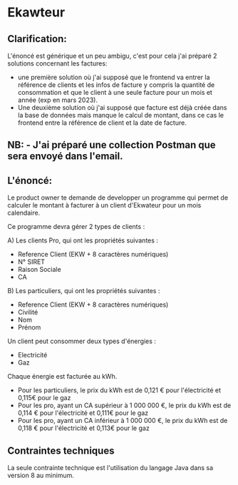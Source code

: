 # Ekawteur

## Clarification:
L'énoncé est générique et un peu ambigu, c'est pour cela j'ai préparé 2 solutions concernant les factures:
  - une première solution où j'ai supposé que le frontend va entrer la référence de clients et les infos de facture y compris la quantité de consommation et que le client à une seule facture pour un mois et     année (exp en mars 2023).
- Une deuxième solution où j'ai supposé que facture est déjà créée dans la base de données mais manque le calcul de montant, dans ce cas le frontend entre la référence de client et la date de facture.
## NB: - J'ai préparé une collection Postman que sera envoyé dans l'email.
       
## L'énoncé:
Le product owner te demande de developper un programme qui permet de calculer le montant à facturer à un client d'Ekwateur pour un mois calendaire.

Ce programme devra gérer 2 types de clients :

A) Les clients Pro, qui ont les propriétés suivantes :
- Reference Client (EKW + 8 caractères numériques)
- N° SIRET
- Raison Sociale
- CA

B) Les particuliers, qui ont les propriétés suivantes :
- Reference Client (EKW + 8 caractères numériques)
- Civilité
- Nom
- Prénom

Un client peut consommer deux types d'énergies :
- Electricité
- Gaz

Chaque énergie est facturée au kWh.
- Pour les particuliers, le prix du kWh est de 0,121 € pour l'électricité et 0,115€ pour le gaz
- Pour les pro, ayant un CA supérieur à 1 000 000 €, le prix du kWh est de 0,114 € pour l'électricité et 0,111€ pour le gaz
- Pour les pro, ayant un CA inférieur à 1 000 000 €, le prix du kWh est de 0,118 € pour l'électricité et 0,113€ pour le gaz

## Contraintes techniques
La seule contrainte technique est l'utilisation du langage Java dans sa version 8 au minimum.
